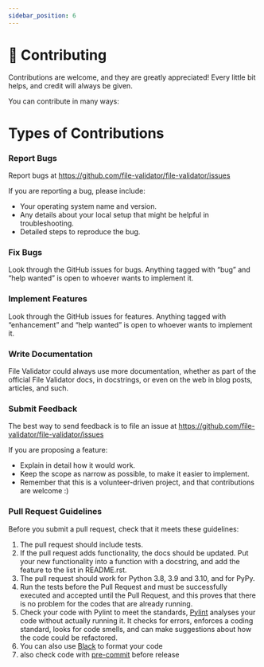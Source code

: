 ```yaml
---
sidebar_position: 6
---
```


# 💙 Contributing

Contributions are welcome, and they are greatly appreciated! Every little bit helps, and credit will always be given.

You can contribute in many ways:
# Types of Contributions
### Report Bugs

Report bugs at https://github.com/file-validator/file-validator/issues

If you are reporting a bug, please include:

* Your operating system name and version.
* Any details about your local setup that might be helpful in troubleshooting.
* Detailed steps to reproduce the bug.

### Fix Bugs

Look through the GitHub issues for bugs. Anything tagged with “bug” and “help wanted” is open to whoever wants to implement it.

### Implement Features

Look through the GitHub issues for features. Anything tagged with “enhancement” and “help wanted” is open to whoever wants to implement it.

### Write Documentation

File Validator could always use more documentation, whether as part of the official File Validator docs, in docstrings, or even on the web in blog posts, articles, and such.

### Submit Feedback

The best way to send feedback is to file an issue at https://github.com/file-validator/file-validator/issues

If you are proposing a feature:

* Explain in detail how it would work.
* Keep the scope as narrow as possible, to make it easier to implement.
* Remember that this is a volunteer-driven project, and that contributions are welcome :)

### Pull Request Guidelines

Before you submit a pull request, check that it meets these guidelines:

1. The pull request should include tests.
2. If the pull request adds functionality, the docs should be updated. Put your new functionality into a function with a docstring, and add the feature to the list in README.rst.
3. The pull request should work for Python 3.8, 3.9 and 3.10, and for PyPy.
4. Run the tests before the Pull Request and must be successfully executed and accepted until the Pull Request, and this proves that there is no problem for the codes that are already running.
5. Check your code with Pylint to meet the standards, [Pylint](https://pylint.readthedocs.io/en/latest/) analyses your code without actually running it. It checks for errors, enforces a coding standard, looks for code smells, and can make suggestions about how the code could be refactored.
6. You can also use [Black](https://github.com/psf/black) to format your code
7. also check code with [pre-commit](https://pre-commit.com/) before release

